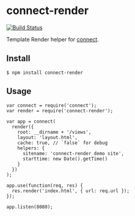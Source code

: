 # connect-render

[![Build Status](https://secure.travis-ci.org/fengmk2/connect-render.png)](http://travis-ci.org/fengmk2/connect-render)

Template Render helper for [connect](https://github.com/senchalabs/connect).

## Install

```
$ npm install connect-render
```

## Usage

```
var connect = require('connect');
var render = require('connect-render');

var app = connect(
  render({
    root: __dirname + '/views',
    layout: 'layout.html',
    cache: true, // `false` for debug
    helpers: {
      sitename: 'connect-render demo site',
      starttime: new Date().getTime()
    }
  })
);

app.use(function(req, res) {
  res.render('index.html', { url: req.url });
});

app.listen(8080);
```